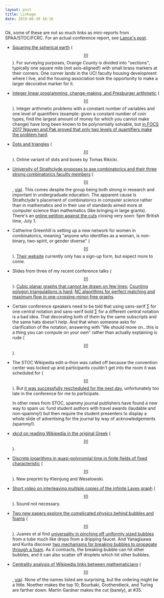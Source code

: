 ```yaml
---
layout: post
title: Linkage
date: 2019-06-30 16:16
---
```

Ok, some of these are not so much links as mini-reports from SPAA/STOC/FCRC. For an actual conference report, see [Lance's post](https://blog.computationalcomplexity.org/2019/06/fcrc-2019.html).

* [Squaring the spherical earth](https://uhills.org/the-university-hills-section-marker-a-history-of-maps-markers-and-monuments-that-eventually-created-university-hills/) ([$$\mathbb{M}$$](https://mathstodon.xyz/@11011110/102285188426196734)). For surveying purposes, Orange County is divided into "sections", typically one square mile (not axis-aligned!) with small brass markers at their corners. One corner lands in the UCI faculty housing development where I live, and the housing association took the opportunity to make a larger decorative marker for it.

* [Integer linear programming, change-making, and Presburger arithmetic](https://gilkalai.wordpress.com/2019/03/22/danny-nguyen-and-igor-pak-presburger-arithmetic-problem-solved/) ([$$\mathbb{M}$$](https://mathstodon.xyz/@11011110/102291138538406550)). Integer arithmetic problems with a constant number of variables and one level of quantifiers (example: given a constant number of coin types, find the largest amount of money for which you cannot make change) have long been known to be polynomially solvable, but [in FOCS 2017 Nguyen and Pak proved that only two levels of quantifiers make the problem hard](http://www.math.ucla.edu/~pak/papers/hard_presburger3.pdf).

* [Dots and triangles](https://tomas.rokicki.com/dottri.html) ([$$\mathbb{M}$$](https://mathstodon.xyz/@christianp/102297036146535876)). Online variant of dots and boxes by Tomas Rikicki.

* [University of Strathclyde proposes to axe combinatorics and their three strong combinatorics faculty members](https://cameroncounts.wordpress.com/2019/06/19/combinatorics-at-strathclyde/) ([$$\mathbb{M}$$](https://mathstodon.xyz/@11011110/102301038310925223), [via](https://gowers.wordpress.com/2019/06/19/the-fate-of-combinatorics-at-strathclyde/)). This comes despite the group being both strong in research and important in undergraduate education. The apparent cause is Strathclyde's placement of combinatorics in computer science rather than in mathematics and in their use of standards aimed more at computer science than mathematics (like bringing in large grants). There's an [online petition against the cuts](https://britishcombinatorial.wordpress.com/2019/06/20/combinatorics-at-strathclyde-2/) closing very soon: 5pm British time, July 1.

* Catherine Greenhill is setting up a new network for women in combinatorics, meaning "anyone who identifies as a woman, is non-binary, two-spirit, or gender diverse" ([$$\mathbb{M}$$](https://mathstodon.xyz/@11011110/102311965002907932)). [Their website](https://womenincombinatorics.com/) currently only has a sign-up form, but expect more to come.

* Slides from three of my recent conference talks ([$$\mathbb{M}$$](https://mathstodon.xyz/@11011110/102319479687501682)):
[Cubic planar graphs that cannot be drawn on few lines](https://www.ics.uci.edu/~eppstein/pubs/Epp-SoCG-19-many-lines-slides.pdf); [Counting polygon triangulations is hard](https://www.ics.uci.edu/~eppstein/pubs/Epp-SoCG-19-counting-slides.pdf); [NC algorithms for perfect matching and maximum flow in one-crossing-minor-free graphs](https://www.ics.uci.edu/~eppstein/pubs/Epp-SPAA-19-slides.pdf).

* Certain conference speakers need to be told that using sans-serif ∑ for one central notation and sans-serif bold ∑ for a different central notation is a bad idea. That decorating both of them by the same subscripts and the same hats doesn't help. And that when someone asks for clarification of the notation, answering with "We should move on...this is a thing you can compute on your own" rather than actually explaining is rude ([$$\mathbb{M}$$](https://mathstodon.xyz/@11011110/102323855724493135)).

* The STOC Wikipedia edit-a-thon was called off because the convention center was locked up and participants couldn't get into the room it was scheduled for ([$$\mathbb{M}$$](https://mathstodon.xyz/@11011110/102330434291269046)). But [it was successfully rescheduled for the next day](https://thmatters.wordpress.com/2019/06/26/edit-a-thon-update/), unfortunately too late in the conference for me to participate.

  In other news from STOC, spammy journal publishers have found a new way to spam us: fund student authors with travel awards (laudable and non-spammy!) but then require the student presenters to display a whole slide of advertising for the journal by way of acknowledgements (spammy!).

* [xkcd on reading Wikipedia in the original Greek](https://xkcd.com/2168/) ([$$\mathbb{M}$$](https://mathstodon.xyz/@11011110/102339055555301837)).

* [Discrete logarithms in quasi-polynomial time in finite fields of fixed characteristic](https://arxiv.org/abs/1906.10668) ([$$\mathbb{M}$$](https://mathstodon.xyz/@erou/102337004608271854)). New preprint by Kleinjung and Weselowski.

* [Short video on interleaving multiple copies of the infinite Laves graph](https://www.youtube.com/watch?v=OerQAsqEOLc) ([$$\mathbb{M}$$](https://mathstodon.xyz/@11011110/102353592823020968)). Sound not necessary.

* [Two new papers explore the complicated physics behind bubbles and foams](https://arstechnica.com/science/2019/06/two-new-papers-explore-the-complicated-physics-behind-bubbles-and-foams/) ([$$\mathbb{M}$$](https://mathstodon.xyz/@11011110/102356874963380843)).
Juanes et al find [universality in pinching off uniformly sized bubbles](http://dx.doi.org/10.1073/pnas.1819744116) from a tube much like drops from a dripping faucet. And Yanagisawa and Kurita discover [two mechanisms for breaking bubbles to propagate through a foam](http://dx.doi.org/10.1038/s41598-019-41486-6). As it contracts, the breaking bubble can hit other bubbles, and it can also scatter off droplets which hit other bubbles.

* [Centrality analysis of Wikipedia links between mathematicians](https://arxiv.org/abs/1902.07622) ([$$\mathbb{M}$$](https://mathstodon.xyz/@11011110/102361585031049847), [via](https://en.wikipedia.org/wiki/Wikipedia:Wikipedia_Signpost/2019-06-30/Recent_research)). None of the names listed are surprising, but the ordering might be a little. Noether makes the top 10; Bourbaki, Grothendieck, and Turing are farther down. Martin Gardner makes the cut (barely), at #35.
